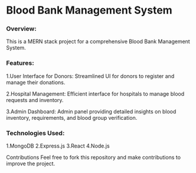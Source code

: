 # Blood Bank Management System
### Overview: 
This is a MERN stack project for a comprehensive Blood Bank Management System.

### Features:
1.User Interface for Donors: Streamlined UI for donors to register and manage their donations.

2.Hospital Management: Efficient interface for hospitals to manage blood requests and inventory.

3.Admin Dashboard: Admin panel providing detailed insights on blood inventory, requirements, and blood group verification.

### Technologies Used:
1.MongoDB
2.Express.js
3.React
4.Node.js

Contributions Feel free to fork this repository and make contributions to improve the project.
